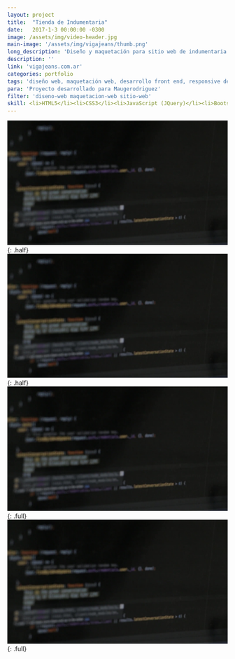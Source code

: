 ```yaml
---
layout: project
title:  "Tienda de Indumentaria"
date:   2017-1-3 00:00:00 -0300
image: /assets/img/video-header.jpg
main-image: '/assets/img/vigajeans/thumb.png'
long_description: 'Diseño y maquetación para sitio web de indumentaria'
description: ''
link: 'vigajeans.com.ar'
categories: portfolio
tags: 'diseño web, maquetación web, desarrollo front end, responsive design'
para: 'Proyecto desarrollado para Maugerodriguez'
filter: 'diseno-web maquetacion-web sitio-web'
skill: <li>HTML5</li><li>CSS3</li><li>JavaScript (JQuery)</li><li>Bootstrap</li><li>PHP</li>
---
```


![alt text](/assets/img/video-header.jpg "Logo Title Text 1"){: .half}
![alt text](/assets/img/video-header.jpg "Logo Title Text 1"){: .half}
![alt text](/assets/img/video-header.jpg "Logo Title Text 1"){: .full}
![alt text](/assets/img/video-header.jpg "Logo Title Text 1"){: .full}